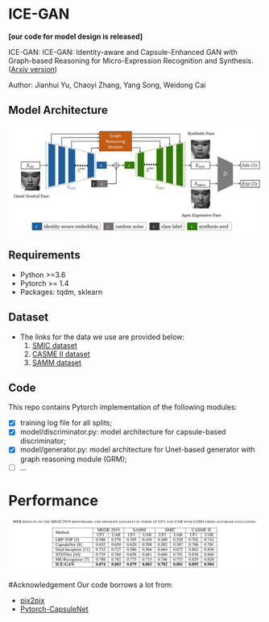# ICE-GAN
**\[our code for model design is released]**

ICE-GAN: ICE-GAN: Identity-aware and Capsule-Enhanced GAN with Graph-based Reasoning for Micro-Expression Recognition and Synthesis. ([Arxiv version](https://arxiv.org/pdf/2005.04370.pdf))

Author: Jianhui Yu, Chaoyi Zhang, Yang Song, Weidong Cai

## Model Architecture
![model architecture](/images/model_overview.jpg)

## Requirements
* Python >=3.6
* Pytorch >= 1.4
* Packages: tqdm, sklearn

## Dataset
* The links for the data we use are provided below:
    1. [SMIC dataset](https://www.oulu.fi/cmvs/node/41319)
    2. [CASME II dataset](http://fu.psych.ac.cn/CASME/casme2-en.php)
    3. [SAMM dataset](http://www2.docm.mmu.ac.uk/STAFF/m.yap/dataset.php)

## Code
This repo contains Pytorch implementation of the following modules:
- [x] training log file for all splits;
- [x] model/discriminator.py: model architecture for capsule-based discriminator;
- [x] model/generator.py: model architecture for Unet-based generator with graph reasoning module (GRM);
- [ ] ...

# Performance
![Model performance](/images/performance.jpg)

#Acknowledgement
Our code borrows a lot from:
* [pix2pix](https://github.com/phillipi/pix2pix)
* [Pytorch-CapsuleNet](https://github.com/jindongwang/Pytorch-CapsuleNet)